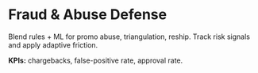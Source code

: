 # Fraud & Abuse Defense

Blend rules + ML for promo abuse, triangulation, reship. Track risk signals and apply adaptive friction.

**KPIs:** chargebacks, false-positive rate, approval rate.

